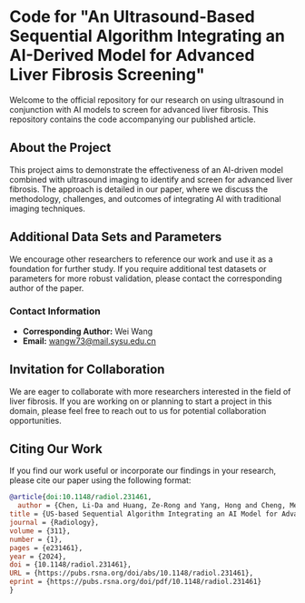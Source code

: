 # Code for "An Ultrasound-Based Sequential Algorithm Integrating an AI-Derived Model for Advanced Liver Fibrosis Screening"

Welcome to the official repository for our research on using ultrasound in conjunction with AI models to screen for advanced liver fibrosis. This repository contains the code accompanying our published article.

## About the Project
This project aims to demonstrate the effectiveness of an AI-driven model combined with ultrasound imaging to identify and screen for advanced liver fibrosis. The approach is detailed in our paper, where we discuss the methodology, challenges, and outcomes of integrating AI with traditional imaging techniques.

## Additional Data Sets and Parameters
We encourage other researchers to reference our work and use it as a foundation for further study. If you require additional test datasets or parameters for more robust validation, please contact the corresponding author of the paper.

### Contact Information
- **Corresponding Author:** Wei Wang
- **Email:** wangw73@mail.sysu.edu.cn

## Invitation for Collaboration
We are eager to collaborate with more researchers interested in the field of liver fibrosis. If you are working on or planning to start a project in this domain, please feel free to reach out to us for potential collaboration opportunities.

## Citing Our Work
If you find our work useful or incorporate our findings in your research, please cite our paper using the following format:
```bibtex
@article{doi:10.1148/radiol.231461,
  author = {Chen, Li-Da and Huang, Ze-Rong and Yang, Hong and Cheng, Mei-Qing and Hu, Hang-Tong and Lu, Xiao-Zhou and Li, Ming-De and Lu, Rui-Fang and He, Dan-Ni and Lin, Peng and Ma, Qiu-Ping and Huang, Hui and Ruan, Si-Min and Ke, Wei-Ping and Liao, Bing and Zhong, Bi-Hui and Ren, Jie and Lu, Ming-De and Xie, Xiao-Yan and Wang, Wei and Fowler, Kathryn J. and Panzer, Ariane},
title = {US-based Sequential Algorithm Integrating an AI Model for Advanced Liver Fibrosis Screening},
journal = {Radiology},
volume = {311},
number = {1},
pages = {e231461},
year = {2024},
doi = {10.1148/radiol.231461},
URL = {https://pubs.rsna.org/doi/abs/10.1148/radiol.231461},
eprint = {https://pubs.rsna.org/doi/pdf/10.1148/radiol.231461}
}
